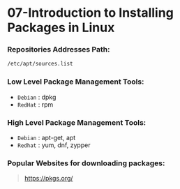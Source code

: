 # 07-Introduction to Installing Packages in Linux 

### Repositories Addresses Path:
```sh
/etc/apt/sources.list
```

### Low Level Package Management Tools:
* `Debian` : dpkg
* `RedHat` : rpm

### High Level Package Management Tools:
* `Debian` : apt-get, apt
* `Redhat` : yum, dnf, zypper

### Popular Websites for downloading packages:

> https://pkgs.org/

